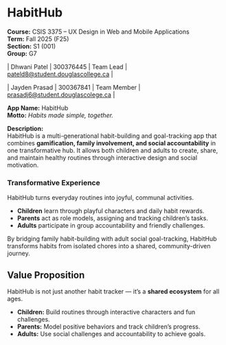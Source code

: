 # HabitHub

**Course:** CSIS 3375 – UX Design in Web and Mobile Applications  
**Term:** Fall 2025 (F25)  
**Section:** S1 (001)  
**Group:** G7  

| Dhwani Patel | 300376445 | Team Lead | pateld8@student.douglascollege.ca |

| Jayden Prasad | 300367841 | Team Member | prasadj6@student.douglascolege.ca |

**App Name:** HabitHub  
**Motto:** *Habits made simple, together.*

**Description:**  
HabitHub is a multi-generational habit-building and goal-tracking app that combines **gamification, family involvement, and social accountability** in one transformative hub. It allows both children and adults to create, share, and maintain healthy routines through interactive design and social motivation.

### Transformative Experience  
HabitHub turns everyday routines into joyful, communal activities.  
- **Children** learn through playful characters and daily habit rewards.  
- **Parents** act as role models, assigning and tracking children’s tasks.  
- **Adults** participate in group accountability and friendly challenges.  

By bridging family habit-building with adult social goal-tracking, HabitHub transforms habits from isolated chores into a shared, community-driven journey.

## Value Proposition
HabitHub is not just another habit tracker — it’s a **shared ecosystem** for all ages.  
- **Children:** Build routines through interactive characters and fun challenges.  
- **Parents:** Model positive behaviors and track children’s progress.  
- **Adults:** Use social challenges and accountability to achieve goals.  
